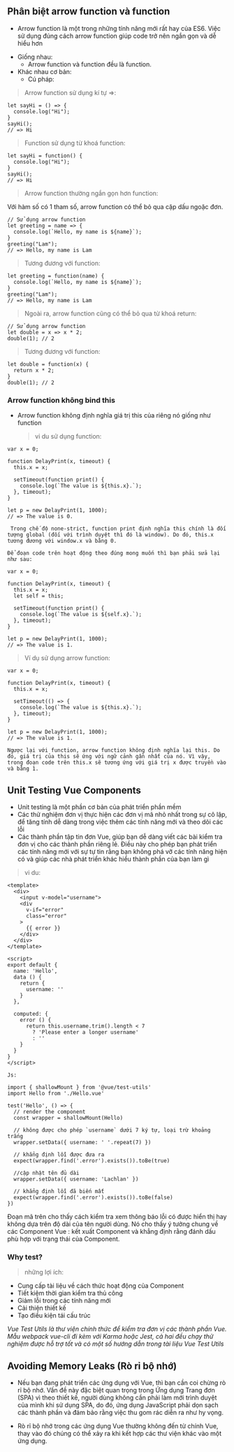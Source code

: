 ## Phân biệt arrow function và function
- Arrow function là một trong những tính năng mới rất hay của ES6. Việc sử dụng đúng cách arrow function giúp code trở nên ngắn gọn và dễ hiểu hơn
* Giống nhau:
  * Arrow function và function đều là function.
* Khác nhau cơ bản:
  * Cú pháp: 
  
>Arrow function sử dụng kí tự =>:
```
let sayHi = () => {
  console.log("Hi");
}
sayHi();
// => Hi
```
    

>Function sử dụng từ khoá function:
```
let sayHi = function() {
  console.log("Hi");
}
sayHi();
// => Hi
```

>Arrow function thường ngắn gọn hơn function:
<p>Với hàm số có 1 tham số, arrow function có thể bỏ qua cặp dấu ngoặc đơn.
</p>

``` 
// Sử dụng arrow function
let greeting = name => {
  console.log(`Hello, my name is ${name}`);
}
greeting("Lam");
// => Hello, my name is Lam
```
>Tương đương với function:

```
let greeting = function(name) {
  console.log(`Hello, my name is ${name}`);
}
greeting("Lam");
// => Hello, my name is Lam
```
>Ngoài ra, arrow function cũng có thể bỏ qua từ khoá return:

```
// Sử dụng arrow function
let double = x => x * 2;
double(1); // 2
```
>Tương đương với function:

```
let double = function(x) {
  return x * 2;
}
double(1); // 2
```

### Arrow function không bind this
- Arrow function không định nghĩa giá trị this của riêng nó giống như function
  >vi du sử dụng function: 
```
var x = 0;

function DelayPrint(x, timeout) {
  this.x = x;

  setTimeout(function print() {
    console.log(`The value is ${this.x}.`);
  }, timeout);
}

let p = new DelayPrint(1, 1000);
// => The value is 0.
```
`
Trong chế độ none-strict, function print định nghĩa this chính là đối tượng global (đối với trình duyệt thì đó là window). Do đó, this.x tương đương với window.x và bằng 0.`

`Để đoạn code trên hoạt động theo đúng mong muốn thì bạn phải sửa lại như sau:
`

```
var x = 0;

function DelayPrint(x, timeout) {
  this.x = x;
  let self = this;

  setTimeout(function print() {
    console.log(`The value is ${self.x}.`);
  }, timeout);
}

let p = new DelayPrint(1, 1000);
// => The value is 1.
```

>Ví dụ sử dụng arrow function:
```
var x = 0;

function DelayPrint(x, timeout) {
  this.x = x;

  setTimeout(() => {
    console.log(`The value is ${this.x}.`);
  }, timeout);
}

let p = new DelayPrint(1, 1000);
// => The value is 1.
```
`Ngược lại với function, arrow function không định nghĩa lại this. Do đó, giá trị của this sẽ ứng với ngữ cảnh gần nhất của nó. Vì vậy, trong đoạn code trên this.x sẽ tương ứng với giá trị x được truyền vào và bằng 1.`


## Unit Testing Vue Components
- Unit testing là một phần cơ bản của phát triển phần mềm
- Các thử nghiệm đơn vị thực hiện các đơn vị mã nhỏ nhất trong sự cô lập, để tăng tính dễ dàng trong việc thêm các tính năng mới và theo dõi các lỗi
- Các thành phần tập tin đơn Vue, giúp bạn dễ dàng viết các bài kiểm tra đơn vị cho các thành phần riêng lẻ. Điều này cho phép bạn phát triển các tính năng mới với sự tự tin rằng bạn không phá vỡ các tính năng hiện có và giúp các nhà phát triển khác hiểu thành phần của bạn làm gì
> vi du: 
```
<template>
  <div>
    <input v-model="username">
    <div
      v-if="error"
      class="error"
    >
      {{ error }}
    </div>
  </div>
</template>

<script>
export default {
  name: 'Hello',
  data () {
    return {
      username: ''
    }
  },

  computed: {
    error () {
      return this.username.trim().length < 7
        ? 'Please enter a longer username'
        : ''
    }
  }
}
</script>
```
`Js:`
```
import { shallowMount } from '@vue/test-utils'
import Hello from './Hello.vue'

test('Hello', () => {
  // render the component
  const wrapper = shallowMount(Hello)

  // không được cho phép `username` dưới 7 ký tự, loại trừ khoảng trắng
  wrapper.setData({ username: ' '.repeat(7) })

  // khẳng định lỗi được đưa ra
  expect(wrapper.find('.error').exists()).toBe(true)

  //cập nhật tên đủ dài
  wrapper.setData({ username: 'Lachlan' })

  // khẳng định lỗi đã biến mất
  expect(wrapper.find('.error').exists()).toBe(false)
})
```
<p>Đoạn mã trên cho thấy cách kiểm tra xem thông báo lỗi có được hiển thị hay không dựa trên độ dài của tên người dùng. Nó cho thấy ý tưởng chung về các Component Vue : kết xuất Component và khẳng định rằng đánh dấu phù hợp với trạng thái của Component.</p>

### Why test?
>những lợi ích: 
- Cung cấp tài liệu về cách thức hoạt động của Component
- Tiết kiệm thời gian kiểm tra thủ công
- Giảm lỗi trong các tính năng mới
- Cải thiện thiết kế
- Tạo điều kiện tái cấu trúc
  
*Vue Test Utils là thư viện chính thức để kiểm tra đơn vị các thành phần Vue. Mẫu webpack vue-cli đi kèm với Karma hoặc Jest, cả hai đều chạy thử nghiệm được hỗ trợ tốt và có một số hướng dẫn trong tài liệu Vue Test Utils*

## Avoiding Memory Leaks (Rò rỉ bộ nhớ)

- Nếu bạn đang phát triển các ứng dụng với Vue, thì bạn cần coi chừng rò rỉ bộ nhớ. Vấn đề này đặc biệt quan trọng trong Ứng dụng Trang đơn (SPA) vì theo thiết kế, người dùng không cần phải làm mới trình duyệt của mình khi sử dụng SPA, do đó, ứng dụng JavaScript phải dọn sạch các thành phần và đảm bảo rằng việc thu gom rác diễn ra như hy vọng.
  
- Rò rỉ bộ nhớ trong các ứng dụng Vue thường không đến từ chính Vue, thay vào đó chúng có thể xảy ra khi kết hợp các thư viện khác vào một ứng dụng.
